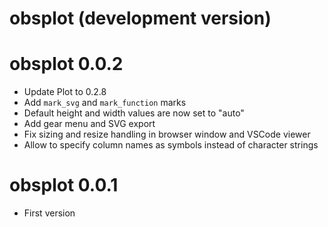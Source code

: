 # obsplot (development version)

# obsplot 0.0.2

* Update Plot to 0.2.8
* Add `mark_svg` and `mark_function` marks
* Default height and width values are now set to "auto"
* Add gear menu and SVG export
* Fix sizing and resize handling in browser window and VSCode viewer
* Allow to specify column names as symbols instead of character strings

# obsplot 0.0.1

* First version
